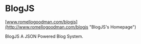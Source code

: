 # BlogJS
[www.romellogoodman.com/blogjs](http://www.romellogoodman.com/blogjs "BlogJS's Homepage")

BlogJS A JSON Powered Blog System.
